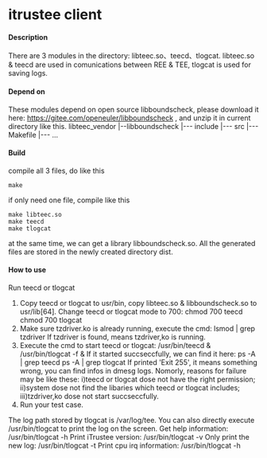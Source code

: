 # itrustee client

#### Description
There are 3 modules in the directory: libteec.so、teecd、tlogcat.
libteec.so & teecd are used in comunications between REE & TEE,
tlogcat is used for saving logs.

#### Depend on
These modules depend on open source libboundscheck, please download it here:
https://gitee.com/openeuler/libboundscheck ,
and unzip it in current directory like this.
libteec_vendor
  |--libboundscheck
          |--- include
          |--- src
          |--- Makefile
          |--- ...

#### Build
compile all 3 files, do like this
```
make
```

if only need one file, compile like this
```
make libteec.so
make teecd
make tlogcat
```
at the same time, we can get a library libboundscheck.so.
All the generated files are stored in the newly created directory dist.

#### How to use
Run teecd or tlogcat
1) Copy teecd or tlogcat to usr/bin, copy libteec.so & libboundscheck.so to usr/lib[64].
   Change teecd or tlogcat mode to 700:
   chmod 700 teecd
   chmod 700 tlogcat
2) Make sure tzdriver.ko is already running, execute the cmd:
   lsmod | grep tzdriver
   If tzdriver is found, means tzdriver,ko is running.
3) Execute the cmd to start teecd or tlogcat:
   /usr/bin/teecd &
   /usr/bin/tlogcat -f &
   If it started succseccfully, we can find it here:
   ps -A | grep teecd
   ps -A | grep tlogcat
   If printed 'Exit 255', it means something wrong, you can find infos in dmesg logs.
   Nomorly, reasons for failure may be like these:
     i)teecd or tlogcat dose not have the right permission;
     ii)system dose not find the libaries which teecd or tlogcat includes;
     iii)tzdriver,ko dose not start succseccfully.
4) Run your test case.


The log path stored by tlogcat is /var/log/tee. You can also directly execute /usr/bin/tlogcat to print the log on the screen.
Get help information: /usr/bin/tlogcat -h
Print iTrustee version: /usr/bin/tlogcat -v
Only print the new log: /usr/bin/tlogcat -t
Print cpu irq information: /usr/bin/tlogcat -h
